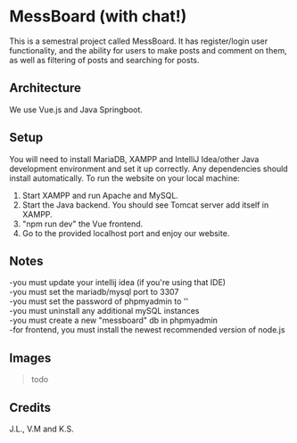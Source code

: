 # MessBoard (with chat!)
This is a semestral project called MessBoard. It has register/login user functionality, and the ability for users to make posts and comment on them, as well as filtering of posts and searching for posts.
## Architecture
We use Vue.js and Java Springboot.
## Setup
You will need to install MariaDB, XAMPP and IntelliJ Idea/other Java development environment and set it up correctly. Any dependencies should install automatically. To run the website on your local machine:
1) Start XAMPP and run Apache and MySQL.
2) Start the Java backend. You should see Tomcat server add itself in XAMPP.
3) "npm run dev" the Vue frontend.
4) Go to the provided localhost port and enjoy our website.
## Notes
-you must update your intellij idea (if you're using that IDE) <br>
-you must set the mariadb/mysql port to 3307<br>
-you must set the password of phpmyadmin to ''<br>
-you must uninstall any additional mySQL instances <br>
-you must create a new "messboard" db in phpmyadmin <br>
-for frontend, you must install the newest recommended version of node.js <br>
## Images
>todo
## Credits
J.L., V.M and K.S.
